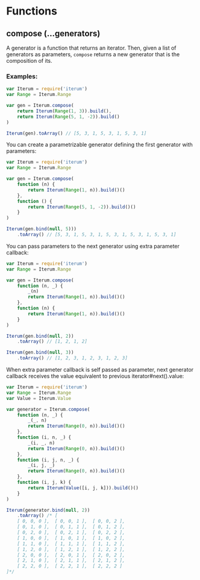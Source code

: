 # Functions

## compose (...generators)

A generator is a function that returns an iterator. Then, given a list of generators as parameters, `compose` returns a new generator that is the composition of its.

### Examples:
``` javascript
var Iterum = require('iterum')
var Range = Iterum.Range

var gen = Iterum.compose(
    return Iterum(Range(1, 3)).build(),
    return Iterum(Range(5, 1, -2)).build()
)

Iterum(gen).toArray() // [5, 3, 1, 5, 3, 1, 5, 3, 1]
```

You can create a parametrizable generator defining the first generator with parameters:
``` javascript
var Iterum = require('iterum')
var Range = Iterum.Range

var gen = Iterum.compose(
    function (n) {
        return Iterum(Range(1, n)).build()()
    },
    function () {
        return Iterum(Range(5, 1, -2)).build()()
    }
)

Iterum(gen.bind(null, 5)))
    .toArray() // [5, 3, 1, 5, 3, 1, 5, 3, 1, 5, 3, 1, 5, 3, 1]
```

You can pass parameters to the next generator using extra parameter callback:
``` javascript
var Iterum = require('iterum')
var Range = Iterum.Range

var gen = Iterum.compose(
    function (n, _) {
        _(n)
        return Iterum(Range(1, n)).build()()
    },
    function (n) {
        return Iterum(Range(1, n)).build()()
    }
)

Iterum(gen.bind(null, 2))
    .toArray() // [1, 2, 1, 2]

Iterum(gen.bind(null, 3))
    .toArray() // [1, 2, 3, 1, 2, 3, 1, 2, 3]
```

When extra parameter callback is self passed as parameter, next generator callback receives the value equivalent to previous iterator#next().value:
``` javascript
var Iterum = require('iterum')
var Range = Iterum.Range
var Value = Iterum.Value

var generator = Iterum.compose(
    function (n, _) {
        _(_, n)
        return Iterum(Range(0, n)).build()()
    },
    function (i, n, _) {
        _(i, _, n)
        return Iterum(Range(0, n)).build()()
    },
    function (i, j, n, _) {
        _(i, j, _)
        return Iterum(Range(0, n)).build()()
    },
    function (i, j, k) {
        return Iterum(Value([i, j, k])).build()()
    }
)

Iterum(generator.bind(null, 2))
    .toArray() /* [
    [ 0, 0, 0 ],  [ 0, 0, 1 ],  [ 0, 0, 2 ],
    [ 0, 1, 0 ],  [ 0, 1, 1 ],  [ 0, 1, 2 ],
    [ 0, 2, 0 ],  [ 0, 2, 1 ],  [ 0, 2, 2 ],
    [ 1, 0, 0 ],  [ 1, 0, 1 ],  [ 1, 0, 2 ],
    [ 1, 1, 0 ],  [ 1, 1, 1 ],  [ 1, 1, 2 ],
    [ 1, 2, 0 ],  [ 1, 2, 1 ],  [ 1, 2, 2 ],
    [ 2, 0, 0 ],  [ 2, 0, 1 ],  [ 2, 0, 2 ],
    [ 2, 1, 0 ],  [ 2, 1, 1 ],  [ 2, 1, 2 ],
    [ 2, 2, 0 ],  [ 2, 2, 1 ],  [ 2, 2, 2 ]
]*/
```
